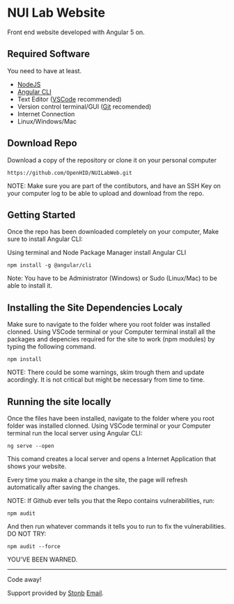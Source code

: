 # NUI Lab Website

Front end website developed with Angular 5 on.

## Required Software

You need to have at least.

- [NodeJS](https://nodejs.org/en/)
- [Angular CLI](https://cli.angular.io/)
- Text Editor ([VSCode](https://code.visualstudio.com/) recommended)
- Version control terminal/GUI ([Git](https://git-scm.com/) recomended)
- Internet Connection
- Linux/Windows/Mac

## Download Repo

Download a copy of the repository or clone it on your personal computer

```
https://github.com/OpenHID/NUILabWeb.git
```

NOTE: Make sure you are part of the contibutors, and have an SSH Key on your computer log to be able to upload and download from the repo.

## Getting  Started

Once the repo has been downloaded completely on your computer, Make sure to install Angular CLI:

Using terminal and Node Package Manager install Angular CLI

```
npm install -g @angular/cli
```

Note: You have to be Administrator (Windows) or Sudo (Linux/Mac) to be able to install it.

## Installing the Site Dependencies Localy

Make sure to navigate to the folder where you root folder was installed clonned. Using VSCode terminal or your Computer terminal install all the packages and depencies required for the site to work (npm modules) by typing the following command.


```
npm install
```

NOTE: There could be some warnings, skim trough them and update acordingly. It is not critical but might be necessary from time to time.

## Running the site locally

Once the files have been installed, navigate to the folder where you root folder was installed clonned. Using VSCode terminal or your Computer terminal run the local server using Angular CLI:

```
ng serve --open
```

This comand creates a local server and opens a Internet Application that shows your website.

Every time you make a change in the site, the page will refresh automatically after saving the changes.

NOTE: If Github ever tells you that the Repo contains vulnerabilities, run:

```
npm audit
```

And then run whatever commands it tells you to run to fix the vulnerabilities. DO NOT TRY:

```
npm audit --force
```
YOU'VE BEEN WARNED.

---

Code away!

Support provided by [Stonb](https://github.com/stonb) [Email](sboli001@fiu.edu).
